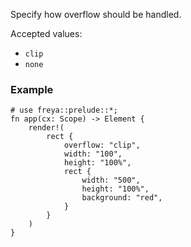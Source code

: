 Specify how overflow should be handled.

Accepted values:

- `clip`
- `none`

### Example

```rust, no_run
# use freya::prelude::*;
fn app(cx: Scope) -> Element {
    render!(
        rect {
            overflow: "clip",
            width: "100",
            height: "100%",
            rect {
                width: "500",
                height: "100%",
                background: "red",
            }
        }
    )
}
```